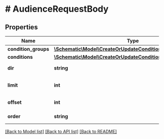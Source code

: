 # # AudienceRequestBody

## Properties

Name | Type | Description | Notes
------------ | ------------- | ------------- | -------------
**condition_groups** | [**\Schematic\Model\CreateOrUpdateConditionGroupRequestBody[]**](CreateOrUpdateConditionGroupRequestBody.md) |  |
**conditions** | [**\Schematic\Model\CreateOrUpdateConditionRequestBody[]**](CreateOrUpdateConditionRequestBody.md) |  |
**dir** | **string** | Order direction | [optional]
**limit** | **int** | Page limit (default 100) | [optional]
**offset** | **int** | Page offset (default 0) | [optional]
**order** | **string** | Order by column | [optional]

[[Back to Model list]](../../README.md#models) [[Back to API list]](../../README.md#endpoints) [[Back to README]](../../README.md)
